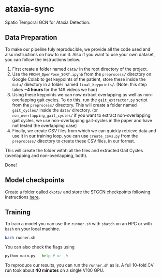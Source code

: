 # ataxia-sync
Spatio Temporal GCN for Ataxia Detection.

## Data Preparation
To make our pipeline fuly reproducible, we provide all the code used and also instructions on how to run it. Also if you want to use your own dataset, you can follow the instructions below.

1. First create a folder named `data/` in the root directory of the project.
2. Use the `FRCNN_OpenPose_SORT.ipynb` from the `preprocess/` directory on Google Colab to get keypoints of the patient, store these inside the `data/` directory in a folder named `final_keypoints/`. (Note: this step takes **~4 hours** for the 149 videos we had)
3. Using these keypoints we can now extract overlapping as well as non-overlapping gait cycles. To do this, run the `gait_extractor.py` script from the `preprocess/` directory. This will create a folder named `gait_cycles/` inside the `data/` directory. (or `non_overlapping_gait_cycles/` if you want to extract non-overlapping gait cycles, we use non-overlapping gait-cycles in the paper and have not tested the overlapping case)
4. Finally, we create CSV files from which we can quickly retrieve data and use it in our training loop, you can use `create_csvs.py` from the `preprocess/` directory to create these CSV files, in our format.

This will create the folder withh all the files and extracted Gait Cycles (overlapping and non-overlapping, both).

Done!

## Model checkpoints
Create a folder called `ckpts/` and store the STGCN checkpoints following instructions [here](https://github.com/yysijie/st-gcn/blob/master/OLD_README.md).


## Training
To train a model you can use the `runner.sh` with `sbatch` on an HPC or with `bash` on your local machine.
```bash
bash runner.sh
```
You can also check the flags using 
```python
python main.py --help # or -h
```
To reproduce our results, you can run the `runner.sh` as is. A full 10-fold CV run took about **40 minutes** on a single V100 GPU.
